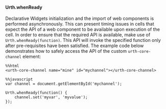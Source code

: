 #### Urth.whenReady

Declarative Widgets initialization and the import of web components is
performed asynchronously. This can present timing issues in cells that expect the API of a web component to be available upon execution of the cell. In order to ensure that the required
API is available, make use of `Urth.whenReady(function)`. This API will invoke
the specified function only after pre-requisites have been satisfied. The example
code below demonstrates how to safely access the API of the custom
`urth-core-channel` element:

```
%%html
<urth-core-channel name="mine" id="mychannel"></urth-core-channel>
```

```
%%javascript
var channel = document.getElementById('mychannel');

Urth.whenReady(function() {
    channel.set('myvar', 'myvalue');
});
```